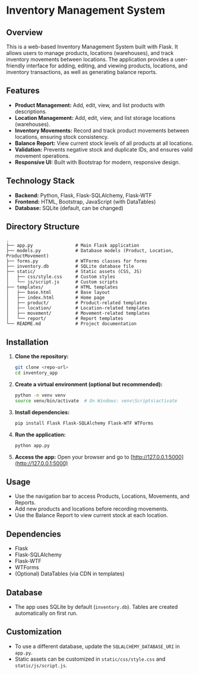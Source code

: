 # Inventory Management System

## Overview
This is a web-based Inventory Management System built with Flask. It allows users to manage products, locations (warehouses), and track inventory movements between locations. The application provides a user-friendly interface for adding, editing, and viewing products, locations, and inventory transactions, as well as generating balance reports.

## Features
- **Product Management:** Add, edit, view, and list products with descriptions.
- **Location Management:** Add, edit, view, and list storage locations (warehouses).
- **Inventory Movements:** Record and track product movements between locations, ensuring stock consistency.
- **Balance Report:** View current stock levels of all products at all locations.
- **Validation:** Prevents negative stock and duplicate IDs, and ensures valid movement operations.
- **Responsive UI:** Built with Bootstrap for modern, responsive design.

## Technology Stack
- **Backend:** Python, Flask, Flask-SQLAlchemy, Flask-WTF
- **Frontend:** HTML, Bootstrap, JavaScript (with DataTables)
- **Database:** SQLite (default, can be changed)

## Directory Structure
```
.
├── app.py                # Main Flask application
├── models.py             # Database models (Product, Location, ProductMovement)
├── forms.py              # WTForms classes for forms
├── inventory.db          # SQLite database file
├── static/               # Static assets (CSS, JS)
│   ├── css/style.css     # Custom styles
│   └── js/script.js      # Custom scripts
├── templates/            # HTML templates
│   ├── base.html         # Base layout
│   ├── index.html        # Home page
│   ├── product/          # Product-related templates
│   ├── location/         # Location-related templates
│   ├── movement/         # Movement-related templates
│   └── report/           # Report templates
└── README.md             # Project documentation
```

## Installation
1. **Clone the repository:**
   ```bash
   git clone <repo-url>
   cd inventory_app
   ```
2. **Create a virtual environment (optional but recommended):**
   ```bash
   python -m venv venv
   source venv/bin/activate  # On Windows: venv\Scripts\activate
   ```
3. **Install dependencies:**
   ```bash
   pip install Flask Flask-SQLAlchemy Flask-WTF WTForms
   ```
4. **Run the application:**
   ```bash
   python app.py
   ```
5. **Access the app:**
   Open your browser and go to [http://127.0.0.1:5000](http://127.0.0.1:5000)

## Usage
- Use the navigation bar to access Products, Locations, Movements, and Reports.
- Add new products and locations before recording movements.
- Use the Balance Report to view current stock at each location.

## Dependencies
- Flask
- Flask-SQLAlchemy
- Flask-WTF
- WTForms
- (Optional) DataTables (via CDN in templates)

## Database
- The app uses SQLite by default (`inventory.db`). Tables are created automatically on first run.

## Customization
- To use a different database, update the `SQLALCHEMY_DATABASE_URI` in `app.py`.
- Static assets can be customized in `static/css/style.css` and `static/js/script.js`.

